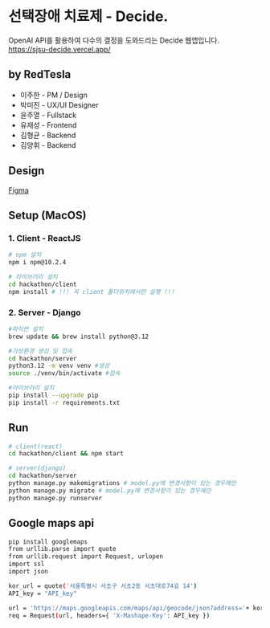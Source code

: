 # 선택장애 치료제 - Decide.

OpenAI API를 활용하여 다수의 결정을 도와드리는 Decide 웹앱입니다. <br />
https://sjsu-decide.vercel.app/

## by RedTesla

- 이주한 - PM / Design
- 박미진 - UX/UI Designer
- 윤주열 - Fullstack
- 유재성 - Frontend
- 김형균 - Backend
- 김양휘 - Backend

## Design

[Figma](https://www.figma.com/file/DNN508FUy3oCnYjacybPYA/LikeLion-Hackathon?type=design&mode=design&t=VN8vV3o3SV39OeJZ-1)

## Setup (MacOS)

### 1. Client - ReactJS

```bash
# npm 설치
npm i npm@10.2.4

# 라이브러리 설치
cd hackathon/client
npm install # !!! 꼭 client 폴더위치에서만 실행 !!!
```

### 2. Server - Django

```bash
#파이썬 설치
brew update && brew install python@3.12

#가상환경 생성 및 접속
cd hackathon/server
python3.12 -m venv venv #생성
source ./venv/bin/activate #접속

#라이브러리 설치
pip install --upgrade pip
pip install -r requirements.txt
```

## Run

```bash
# client(react)
cd hackathon/client && npm start

# server(django)
cd hackathon/server
python manage.py makemigrations # model.py에 변경사항이 있는 경우에만
python manage.py migrate # model.py에 변경사항이 있는 경우에만
python manage.py runserver
```

## Google maps api

```bash
pip install googlemaps
from urllib.parse import quote
from urllib.request import Request, urlopen
import ssl
import json

kor_url = quote('서울특별시 서초구 서초2동 서초대로74길 14')
API_key = "API_key"

url = 'https://maps.googleapis.com/maps/api/geocode/json?address='+ kor_url +'&key=' + API_key + '&language=ko&region=KR'
req = Request(url, headers={ 'X-Mashape-Key': API_key })
```

